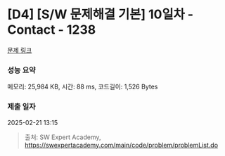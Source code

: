 # [D4] [S/W 문제해결 기본] 10일차 - Contact - 1238 

[문제 링크](https://swexpertacademy.com/main/code/problem/problemDetail.do?contestProbId=AV15B1cKAKwCFAYD) 

### 성능 요약

메모리: 25,984 KB, 시간: 88 ms, 코드길이: 1,526 Bytes

### 제출 일자

2025-02-21 13:15



> 출처: SW Expert Academy, https://swexpertacademy.com/main/code/problem/problemList.do